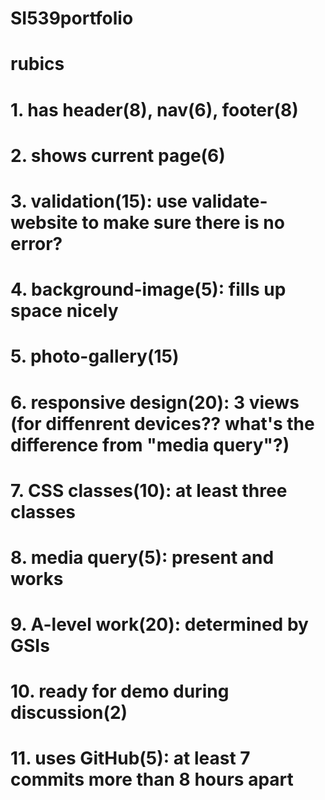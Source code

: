 # SI539portfolio

# rubics
# 1. has header(8), nav(6), footer(8)
# 2. shows current page(6)
# 3. validation(15): use validate-website to make sure there is no error?
# 4. background-image(5): fills up space nicely
# 5. photo-gallery(15)
# 6. responsive design(20): 3 views (for diffenrent devices?? what's the difference from "media query"?)
# 7. CSS classes(10): at least three classes
# 8. media query(5): present and works
# 9. A-level work(20): determined by GSIs
# 10. ready for demo during discussion(2)
# 11. uses GitHub(5): at least 7 commits more than 8 hours apart
